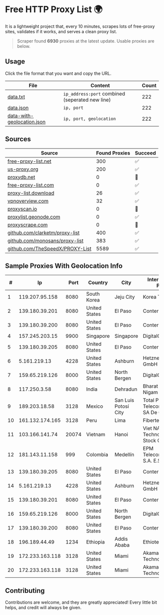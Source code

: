 
# Free HTTP Proxy List 🌍

It is a lightweight project that, every 10 minutes, scrapes lots of free-proxy sites, validates if it works, and serves a clean proxy list.


> Scraper found **6930** proxies at the latest update. Usable proxies are below.

## Usage

Click the file format that you want and copy the URL.


|File|Content|Count|
|----|-------|-----|
|[data.txt](https://raw.githubusercontent.com/themiralay/Proxy-List-World/master/data.txt)|`ip_address:port` combined (seperated new line)|222|
|[data.json](https://raw.githubusercontent.com/themiralay/Proxy-List-World/master/data.json)|`ip, port`|222|
|[data-with-geolocation.json](https://raw.githubusercontent.com/themiralay/Proxy-List-World/master/data-with-geolocation.json)|`ip, port, geolocation`|222|

## Sources

|Source|Found Proxies|Succeed|
|------|-------------|-------|
|[free-proxy-list.net](https://free-proxy-list.net)|300|✅|
|[us-proxy.org](https://www.us-proxy.org)|200|✅|
|[proxydb.net](http://proxydb.net)|0|🚫|
|[free-proxy-list.com](https://free-proxy-list.com/?page=&port=&type%5B%5D=http&type%5B%5D=https&up_time=0&search=Search)|0|✅|
|[proxy-list.download](https://www.proxy-list.download/HTTP)|26|✅|
|[vpnoverview.com](https://vpnoverview.com/privacy/anonymous-browsing/free-proxy-servers)|32|✅|
|[proxyscan.io](https://www.proxyscan.io)|0|🚫|
|[proxylist.geonode.com](https://proxylist.geonode.com/api/proxy-list?limit=300&page=1&sort_by=lastChecked&sort_type=desc&protocols=http,https)|0|✅|
|[proxyscrape.com](https://api.proxyscrape.com/v2/?request=displayproxies&protocol=http&timeout=10000&country=all&ssl=all&anonymity=all)|0|🚫|
|[github.com/clarketm/proxy-list](https://raw.githubusercontent.com/clarketm/proxy-list/master/proxy-list-raw.txt)|400|✅|
|[github.com/monosans/proxy-list](https://raw.githubusercontent.com/monosans/proxy-list/main/proxies/http.txt)|383|✅|
|[github.com/TheSpeedX/PROXY-List](https://raw.githubusercontent.com/TheSpeedX/PROXY-List/master/http.txt)|5589|✅|


## Sample Proxies With Geolocation Info

|#|Ip|Port|Country|City|Internet Service Provider|
|-|--|----|-------|----|-------------------------|
|1|119.207.95.158|8080|South Korea|Jeju City|Korea Telecom|
|2|139.180.39.201|8080|United States|El Paso|Conterra|
|3|139.180.39.200|8080|United States|El Paso|Conterra|
|4|157.245.203.15|9900|Singapore|Singapore|DigitalOcean, LLC|
|5|139.180.39.205|8080|United States|El Paso|Conterra|
|6|5.161.219.13|4228|United States|Ashburn|Hetzner Online GmbH|
|7|159.65.219.126|8000|United States|North Bergen|DigitalOcean, LLC|
|8|117.250.3.58|8080|India|Dehradun|Bharat Sanchar Nigam Ltd|
|9|189.203.18.58|3128|Mexico|San Luis Potosí City|Total Play Telecomunicaciones SA De CV|
|10|161.132.174.165|3128|Peru|Lima|Fibertel Peru S.A.|
|11|103.166.141.74|20074|Vietnam|Hanoi|Viet NAM Cloud Technology Joint Stock Company|
|12|181.143.11.158|999|Colombia|Medellín|EPM Telecomunicaciones S.A. E.S.P.|
|13|139.180.39.205|8080|United States|El Paso|Conterra|
|14|5.161.219.13|4228|United States|Ashburn|Hetzner Online GmbH|
|15|139.180.39.201|8080|United States|El Paso|Conterra|
|16|159.65.219.126|8000|United States|North Bergen|DigitalOcean, LLC|
|17|139.180.39.200|8080|United States|El Paso|Conterra|
|18|196.189.44.49|1234|Ethiopia|Addis Ababa|Ethiotelecom|
|19|172.233.163.118|3128|United States|Miami|Akamai Technologies, Inc.|
|20|172.233.163.118|3128|United States|Miami|Akamai Technologies, Inc.|



## Contributing

Contributions are welcome, and they are greatly appreciated! Every
little bit helps, and credit will always be given.

